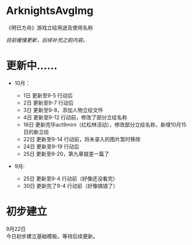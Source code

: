# ArknightsAvgImg
《明日方舟》游戏立绘用途及使用名称<br/>

<i>目前缓慢更新，后续补充之前内容。</i>

# 更新中......
  - 10月：
      - 1日   更新至9-5 行动后
	  - 2日   更新至9-7 行动后
	  - 3日   更新至9-8，添加人物立绘文件
	  - 4日   更新至9-12 行动前，修改了部分立绘名称
	  - 16日  更新完毕act9mini（红松林活动），修改部分立绘名称，新增10月15日的新立绘
	  - 22日  更新至9-14 行动前，将未录入的图片暂时移除
	  - 24日  更新至9-19 行动后
	  - 25日  更新至9-20，第九章就差一篇了

  - 9月:
      - 25日  更新至9-4 行动前（好像还没看完）
	  - 30日  更新完了9-4 行动前（好像搞错了）

# 初步建立

9月22日<br/>
今日初步建立基础模板，等待后续更新。
